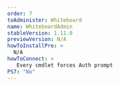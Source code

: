 ```yaml
---
order: 7
toAdminister: Whiteboard
name: WhiteboardAdmin
stableVersion: 1.11.0
previewVersion: N/A
howToInstallPre: >
  N/A
howToConnect: >
   Every cmdlet forces Auth prompt
PS7: "No"
---
```

